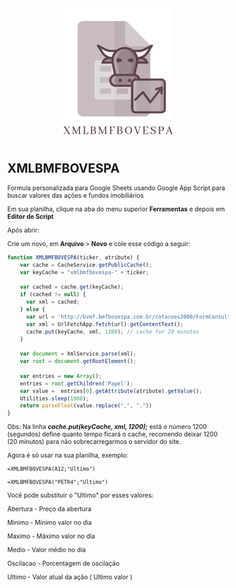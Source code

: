 <p align="center">
  <img width="252" height="311" src="./img-header.png">
</p>

# XMLBMFBOVESPA
Formula personalizada para Google Sheets usando Google App Script para buscar valores das ações e fundos imobiliários

Em sua planilha, clique na aba do menu superior **Ferramentas** e depois em  **Editor de Script**

Após abrir:

Crie um novo, em **Arquivo** > **Novo**
e cole esse código a seguir:
```js
function XMLBMFBOVESPA(ticker, atribute) {    
    var cache = CacheService.getPublicCache();
    var keyCache = "xmlbmfbovespa-" + ticker;
    
    var cached = cache.get(keyCache);
    if (cached != null) {
      var xml = cached;
    } else {
      var url = 'http://bvmf.bmfbovespa.com.br/cotacoes2000/FormConsultaCotacoes.asp?strListaCodigos=' + ticker;
      var xml = UrlFetchApp.fetch(url).getContentText();
      cache.put(keyCache, xml, 1200); // cache for 20 minutes
    }
    
    var document = XmlService.parse(xml);
    var root = document.getRootElement();
    
    var entries = new Array();
    entries = root.getChildren('Papel');
    var value =  entries[0].getAttribute(atribute).getValue();
    Utilities.sleep(1000);
    return parseFloat(value.replace(",", "."))
}
```
Obs: Na linha **_cache.put(keyCache, xml, 1200);_** está o número 1200 (segundos) define quanto tempo ficará o cache, recomendo deixar 1200 (20 minutos) para não sobrecarregarmos o servidor do site.

Agora é só usar na sua planilha, exemplo:

```
=XMLBMFBOVESPA(A12;"Ultimo")
```
```
=XMLBMFBOVESPA("PETR4";"Ultimo")
```
Você pode substituir o "Ultimo" por esses valores:
 
Abertura - Preço da abertura

Minimo - Mínimo valor  no dia

Maximo - Máximo valor  no dia

Medio	- Valor médio no dia

Oscilacao - Porcentagem de oscilação

Ultimo - Valor atual da ação ( Ultimo valor ) 
